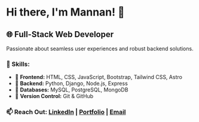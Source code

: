# Hi there, I'm Mannan! 👋

## 🌐 Full-Stack Web Developer

Passionate about seamless user experiences and robust backend solutions.

### 🚀 Skills:
- 🌟 **Frontend:** HTML, CSS, JavaScript, Bootstrap, Tailwind CSS, Astro
- 🌟 **Backend:** Python, Django, Node.js, Express
- 🌟 **Databases:** MySQL, PostgreSQL, MongoDB
- 🌟 **Version Control:** Git & GitHub

### 📫 Reach Out: [LinkedIn](https://www.linkedin.com/in/abdul-mannan-webdev/) | [Portfolio](link) | [Email](mailto:abdul.mannan6153@gmail.com)



